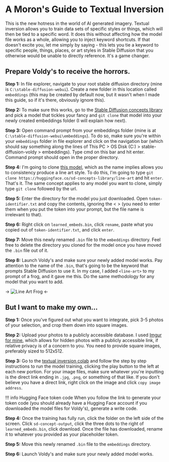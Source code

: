 # A Moron's Guide to Textual Inversion

This is the new hotness in the world of AI generated imagery. Textual inversion allows you to train data sets of specific styles or things, which will then be tied to a specific word. It does this without affecting how the model file works as a whole, allowing you to inject keyword shortcuts. If that doesn't excite you, let me simply by saying - this lets you tie a keyword to specific people, things, places, or art styles in Stable Diffusion that you otherwise would be unable to directly reference. It's a game changer.

## Prepare Voldy's to receive the horrors.

**Step 1:** In file explorer, navigate to your root stable diffusion directory (mine is `C:\stable-diffusion-webui`). Create a new folder in this location called `embeddings` (this may be created by default now, but it wasn't when I made this guide, so if it's there, obviously ignore this).

**Step 2:** To make sure this works, go to the [Stable Diffusion concepts library](https://huggingface.co/sd-concepts-library) and pick a model that tickles your fancy and `git clone` that model into your newly created embeddings folder (I will explain how next).

**Step 3:** Open command prompt from your embeddings folder (mine is at `C:\stable-diffusion-webui\embeddings`). To do so, make sure you're within your `embeddings` folder in file explorer and click on the navigation bar (which should say something along the lines of This PC > OS Disk (C:) > stable-diffusion-voldy > embeddings). Type cmd on this bar and hit enter. Command prompt should open in the proper directory.

**Step 4:** I'm going to clone [this model](https://huggingface.co/sd-concepts-library/line-art), which as the name implies allows you to consistency produce a line art style. To do this, I'm going to type `git clone https://huggingface.co/sd-concepts-library/line-art` and hit `enter`. That's it. The same concept applies to any model you want to clone, simply type `git clone` followed by the url.

**Step 5:** Enter the directory for the model you just downloaded. Open `token-identifier.txt` and copy the contents, ignoring the < > (you need to enter them when you put the token into your prompt, but the file name is irrelevant to that).

**Step 6:** Right click on `learned_embeds.bin`, click `rename`, paste what you copied out of `token-identifier.txt`, and click `enter`.

**Step 7:** Move this newly renamed `.bin` file to the `embeddings` directory. Feel free to delete the directory you cloned for the model once you have moved the `.bin` file out of it.

**Step 8:** Launch Voldy's and make sure your newly added model works. Pay attention to the name of the `.bin`, that's going to be the keyword that prompts Stable Diffusion to use it. In my case, I added `<line-art>` to my prompt of a frog, and it gave me this. Do the same methodology for any model that you want to add.

-> ![Line Art Frog](https://i.imgur.com/mVtJBET.png) <-

## But I want to make my own...

**Step 1:** Once you've figured out what you want to integrate, pick 3-5 photos of your selection, and crop them down into square images.

**Step 2:** Upload your photos to a publicly accessible database. I used [Imgur for mine](https://imgur.com/), which allows for hidden photos with a publicly accessible link, if relative privacy is of a concern to you. You need to provide square images, preferably sized to 512x512.

**Step 3:** Go to the [textual inversion colab](https://colab.research.google.com/github/huggingface/notebooks/blob/main/diffusers/sd_textual_inversion_training.ipynb#scrollTo=Yl3r7A_3ASxm) and follow the step by step instructions to run the model training, clicking the play button to the left at each new portion. For your image files, make sure whatever you're inputting is the direct link ending in `.jpg`, `.png`, or something of that like. If you don't believe you have a direct link, right click on the image and click `copy image address`.

!!! info Hugging Face token code
	When you follow the link to generate your token code (you should already have a Hugging Face account if you downloaded the model files for Voldy's), generate a write code.

**Step 4:** Once the training has fully run, click the folder on the left side of the screen. Click `sd-concept-output`, click the three dots to the right of `learned_embeds.bin`, click download. Once the file has downloaded, rename it to whatever you provided as your placeholder token.

**Step 5:** Move this newly renamed `.bin` file to the `embeddings` directory.

**Step 6:** Launch Voldy's and make sure your newly added model works.
